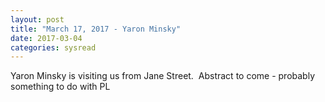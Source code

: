 ```yaml
---
layout: post
title: "March 17, 2017 - Yaron Minsky"
date: 2017-03-04
categories: sysread
---
```


Yaron Minsky is visiting us from Jane Street.  Abstract to come - probably something to do with PL
